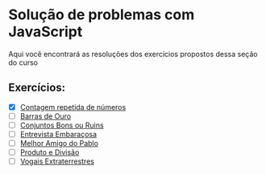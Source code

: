 # Solução de problemas com JavaScript
Aqui você encontrará as resoluções dos exercícios propostos dessa seção do curso

## Exercícios:
- [x] [Contagem repetida de números](./contagem-repetida-de-numeros/index.js)
- [ ] [Barras de Ouro](./barras-de-ouro/index.js)
- [ ] [Conjuntos Bons ou Ruins](./conjuntos-bons-ou-ruins/index.js)
- [ ] [Entrevista Embaraçosa](./entrevista-embaracosa/index.js)
- [ ] [Melhor Amigo do Pablo](./melhor-amigo-do-pablo/index.js)
- [ ] [Produto e Divisão](./produto-e-divisao/index.js)
- [ ] [Vogais Extraterrestres](./vogais-extraterrestres/index.js)
